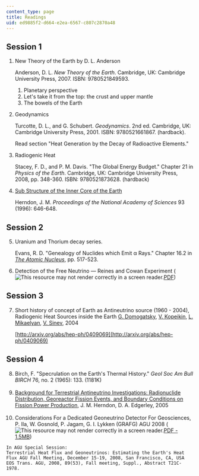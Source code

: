 ```yaml
---
content_type: page
title: Readings
uid: ed9885f2-d664-e2ea-6567-c807c2870a48
---
```


Session 1
---------

1.  New Theory of the Earth by D. L. Anderson
    
    Anderson, D. L. _New Theory of the Earth_. Cambridge, UK: Cambridge University Press, 2007. ISBN: 9780521849593.
    
    1.  Planetary perspective
    2.  Let's take it from the top: the crust and upper mantle
    3.  The bowels of the Earth
2.  Geodynamics
    
    Turcotte, D. L., and G. Schubert. _Geodynamics_. 2nd ed. Cambridge, UK: Cambridge University Press, 2001. ISBN: 9780521661867. (hardback).
    
    Read section "Heat Generation by the Decay of Radioactive Elements."
    
3.  Radiogenic Heat
    
    Stacey, F. D., and P. M. Davis. "The Global Energy Budget." Chapter 21 in _Physics of the Earth_. Cambridge, UK: Cambridge University Press, 2008, pp. 348-360. ISBN: 9780521873628. (hardback)
    
4.  [Sub Structure of the Inner Core of the Earth](http://www.pnas.org/content/93/2/646.full.pdf+html)
    
    Herndon, J. M. _Proceedings of the National Academy of Sciences_ 93 (1996): 646-648.
    

Session 2
---------

5.  Uranium and Thorium decay series.
    
    Evans, R. D. "Genealogy of Nuclides which Emit α Rays." Chapter 16.2 in [_The Atomic Nucleus_](http://www.archive.org/details/atomicnucleus032805mbp), pp. 517-523.
    
6.  Detection of the Free Neutrino — Reines and Cowan Experiment (![This resource may not render correctly in a screen reader.](/images/inacessible.gif)[PDF](http://library.lanl.gov/cgi-bin/getfile?00326606.pdf))
    

Session 3
---------

7.  Short history of concept of Earth as Antineutrino source (1960 - 2004), Radiogenic Heat Sources inside the Earth [G. Domogatsky](http://arxiv.org/find/hep-ph/1/au:+Domogatsky_G/0/1/0/all/0/1), [V. Kopeikin](http://arxiv.org/find/hep-ph/1/au:+Kopeikin_V/0/1/0/all/0/1), [L. Mikaelyan](http://arxiv.org/find/hep-ph/1/au:+Mikaelyan_L/0/1/0/all/0/1), [V. Sinev](http://arxiv.org/find/hep-ph/1/au:+Sinev_V/0/1/0/all/0/1), 2004  
      
    [http://arxiv.org/abs/hep-ph/0409069](http://arxiv.org/abs/hep-ph/0409069)

Session 4
---------

8.  Birch, F. "Specrulation on the Earth's Thermal History." _Geol Soc Am Bull BIRCH_ 76, no. 2 (1965): 133. (1181K)  
     
9.  [Background for Terrestrial Antineutrino Investigations: Radionuclide Distribution, Georeactor Fission Events, and Boundary Conditions on Fission Power Production](http://arxiv.org/abs/hep-ph/0501216), J. M. Herndon, D. A. Edgerley, 2005  
     
10.  Considerations For a Dedicated Geoneutrino Detector For Geosciences, P. Ila, W. Gosnold, P. Jagam, G. I. Lykken (GRAFG) AGU 2008 (![This resource may not render correctly in a screen reader.](/images/inacessible.gif)[PDF - 1.5MB](http://arxiv.org/ftp/arxiv/papers/0902/0902.3607.pdf))  
      
    In AGU Special Session:  
    Terrestrial Heat Flux and Geoneutrinos: Estimating the Earth's Heat Flux AGU Fall Meeting, December 15-19, 2008, San Francisco, CA, USA EOS Trans. AGU, 2008, 89(53), Fall meeting, Suppl., Abstract T21C-1978.